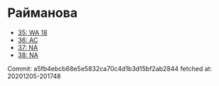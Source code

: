 # Райманова
- [35: WA 18](35.md)
- [36: AC](36.md)
- [37: NA](37.md)
- [38: NA](38.md)

Commit: a5fb4ebcb68e5e5832ca70c4d1b3d15bf2ab2844
 fetched at: 20201205-201748
